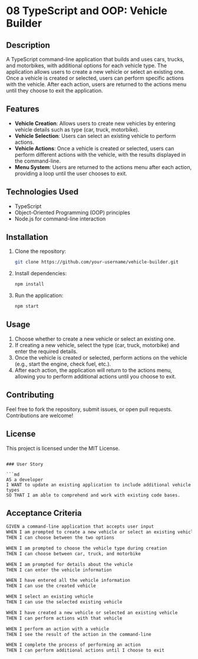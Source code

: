 
# 08 TypeScript and OOP: Vehicle Builder

## Description
A TypeScript command-line application that builds and uses cars, trucks, and motorbikes, with additional options for each vehicle type. The application allows users to create a new vehicle or select an existing one. Once a vehicle is created or selected, users can perform specific actions with the vehicle. After each action, users are returned to the actions menu until they choose to exit the application.

## Features

- **Vehicle Creation**: Allows users to create new vehicles by entering vehicle details such as type (car, truck, motorbike).
- **Vehicle Selection**: Users can select an existing vehicle to perform actions.
- **Vehicle Actions**: Once a vehicle is created or selected, users can perform different actions with the vehicle, with the results displayed in the command-line.
- **Menu System**: Users are returned to the actions menu after each action, providing a loop until the user chooses to exit.

## Technologies Used
- TypeScript
- Object-Oriented Programming (OOP) principles
- Node.js for command-line interaction

## Installation

1. Clone the repository:

   ```bash
   git clone https://github.com/your-username/vehicle-builder.git
   ```

2. Install dependencies:

   ```bash
   npm install
   ```

3. Run the application:

   ```bash
   npm start
   ```

## Usage

1. Choose whether to create a new vehicle or select an existing one.
2. If creating a new vehicle, select the type (car, truck, motorbike) and enter the required details.
3. Once the vehicle is created or selected, perform actions on the vehicle (e.g., start the engine, check fuel, etc.).
4. After each action, the application will return to the actions menu, allowing you to perform additional actions until you choose to exit.

## Contributing

Feel free to fork the repository, submit issues, or open pull requests. Contributions are welcome!

## License

This project is licensed under the MIT License.
```

### User Story

```md
AS a developer
I WANT to update an existing application to include additional vehicle types
SO THAT I am able to comprehend and work with existing code bases.
```

## Acceptance Criteria

```md
GIVEN a command-line application that accepts user input
WHEN I am prompted to create a new vehicle or select an existing vehicle
THEN I can choose between the two options

WHEN I am prompted to choose the vehicle type during creation
THEN I can choose between car, truck, and motorbike

WHEN I am prompted for details about the vehicle
THEN I can enter the vehicle information

WHEN I have entered all the vehicle information
THEN I can use the created vehicle

WHEN I select an existing vehicle
THEN I can use the selected existing vehicle

WHEN I have created a new vehicle or selected an existing vehicle
THEN I can perform actions with that vehicle

WHEN I perform an action with a vehicle
THEN I see the result of the action in the command-line

WHEN I complete the process of performing an action
THEN I can perform additional actions until I choose to exit